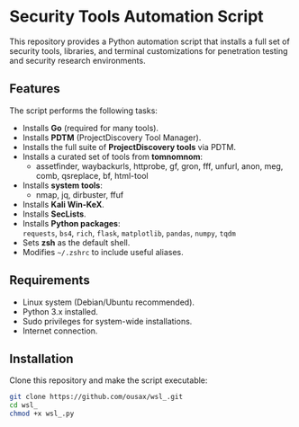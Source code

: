 # Security Tools Automation Script

This repository provides a Python automation script that installs a full set of security tools, libraries, and terminal customizations for penetration testing and security research environments.
## Features
The script performs the following tasks:
- Installs **Go** (required for many tools).
- Installs **PDTM** (ProjectDiscovery Tool Manager).
- Installs the full suite of **ProjectDiscovery tools** via PDTM.
- Installs a curated set of tools from **tomnomnom**:
  - assetfinder, waybackurls, httprobe, gf, gron, fff, unfurl, anon, meg, comb, qsreplace, bf, html-tool
- Installs **system tools**:  
  - nmap, jq, dirbuster, ffuf
- Installs **Kali Win-KeX**.
- Installs **SecLists**.
- Installs **Python packages**:  
  `requests`, `bs4`, `rich`, `flask`, `matplotlib`, `pandas`, `numpy`, `tqdm`
- Sets **zsh** as the default shell.
- Modifies `~/.zshrc` to include useful aliases.
## Requirements
- Linux system (Debian/Ubuntu recommended).
- Python 3.x installed.
- Sudo privileges for system-wide installations.
- Internet connection.
## Installation
Clone this repository and make the script executable:
```bash
git clone https://github.com/ousax/wsl_.git
cd wsl_
chmod +x wsl_.py
